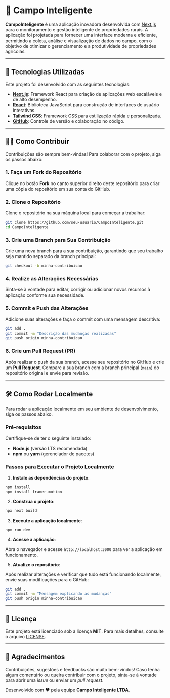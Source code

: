 
# 🌱 **Campo Inteligente**

**CampoInteligente** é uma aplicação inovadora desenvolvida com [Next.js](https://nextjs.org/) para o monitoramento e gestão inteligente de propriedades rurais. A aplicação foi projetada para fornecer uma interface moderna e eficiente, permitindo a coleta, análise e visualização de dados no campo, com o objetivo de otimizar o gerenciamento e a produtividade de propriedades agrícolas.

---

## 🚀 **Tecnologias Utilizadas**

Este projeto foi desenvolvido com as seguintes tecnologias:

- **[Next.js](https://nextjs.org/)**: Framework React para criação de aplicações web escaláveis e de alto desempenho.
- **[React](https://react.dev/)**: Biblioteca JavaScript para construção de interfaces de usuário interativas.
- **[Tailwind CSS](https://tailwindcss.com/)**: Framework CSS para estilização rápida e personalizada.
- **[GitHub](https://github.com/)**: Controle de versão e colaboração no código.

---

## 🧑‍💻 **Como Contribuir**

Contribuições são sempre bem-vindas! Para colaborar com o projeto, siga os passos abaixo:

### 1. **Faça um Fork do Repositório**

Clique no botão **Fork** no canto superior direito deste repositório para criar uma cópia do repositório em sua conta do GitHub.

### 2. **Clone o Repositório**

Clone o repositório na sua máquina local para começar a trabalhar:

```bash
git clone https://github.com/seu-usuario/CampoInteligente.git
cd CampoInteligente
```

### 3. **Crie uma Branch para Sua Contribuição**

Crie uma nova branch para a sua contribuição, garantindo que seu trabalho seja mantido separado da branch principal:

```bash
git checkout -b minha-contribuicao
```

### 4. **Realize as Alterações Necessárias**

Sinta-se à vontade para editar, corrigir ou adicionar novos recursos à aplicação conforme sua necessidade.

### 5. **Commit e Push das Alterações**

Adicione suas alterações e faça o commit com uma mensagem descritiva:

```bash
git add .
git commit -m "Descrição das mudanças realizadas"
git push origin minha-contribuicao
```

### 6. **Crie um Pull Request (PR)**

Após realizar o push da sua branch, acesse seu repositório no GitHub e crie um **Pull Request**. Compare a sua branch com a branch principal (`main`) do repositório original e envie para revisão.

---

## 🛠️ **Como Rodar Localmente**

Para rodar a aplicação localmente em seu ambiente de desenvolvimento, siga os passos abaixo.

### **Pré-requisitos**

Certifique-se de ter o seguinte instalado:

- **Node.js** (versão LTS recomendada)
- **npm** ou **yarn** (gerenciador de pacotes)

### **Passos para Executar o Projeto Localmente**

1. **Instale as dependências do projeto**:

```bash
npm install
npm install framer-motion
```

2. **Construa o projeto**:

```bash
npx next build
```

3. **Execute a aplicação localmente**:

```bash
npm run dev
```

4. **Acesse a aplicação**:

Abra o navegador e acesse `http://localhost:3000` para ver a aplicação em funcionamento.

5. **Atualize o repositório**:

Após realizar alterações e verificar que tudo está funcionando localmente, envie suas modificações para o GitHub:

```bash
git add .
git commit -m "Mensagem explicando as mudanças"
git push origin minha-contribuicao
```

---

## 📄 **Licença**

Este projeto está licenciado sob a licença **MIT**. Para mais detalhes, consulte o arquivo [LICENSE](LICENSE).

---

## 🤝 **Agradecimentos**

Contribuições, sugestões e feedbacks são muito bem-vindos! Caso tenha algum comentário ou queira contribuir com o projeto, sinta-se à vontade para abrir uma *issue* ou enviar um *pull request*.

Desenvolvido com ❤️ pela equipe **Campo Inteligente LTDA**.

